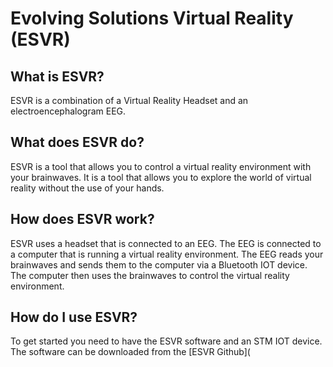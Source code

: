 # Evolving Solutions Virtual Reality (ESVR)

## What is ESVR?
ESVR is a combination of a Virtual Reality Headset and an electroencephalogram EEG.

## What does ESVR do?
ESVR is a tool that allows you to control a virtual reality environment with your brainwaves. It is a tool that allows you to explore the world of virtual reality without the use of your hands.

## How does ESVR work?
ESVR uses a headset that is connected to an EEG. The EEG is connected to a computer that is running a virtual reality environment. The EEG reads your brainwaves and sends them to the computer via a Bluetooth IOT device. The computer then uses the brainwaves to control the virtual reality environment.

## How do I use ESVR?
To get started you need to have the ESVR software and an STM IOT device. The software can be downloaded from the [ESVR Github](